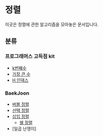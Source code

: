 # 정렬

이곳은 정렬에 관한 알고리즘을 모아놓은 문서입니다.

## 분류

### 프로그래머스 고득점 kit
- [k번째수](./programmers/k_number)
- [가장 큰 수](./programmers/largest_num)
- [H 인덱스](./programmers/h_index)

### BaekJoon
- [버블 정렬](./bubble)
- [선택 정렬](./selection)
- [삽입 정렬](./insertion)
  - [쉘 정렬](./shell)
- [일곱 난쟁이]